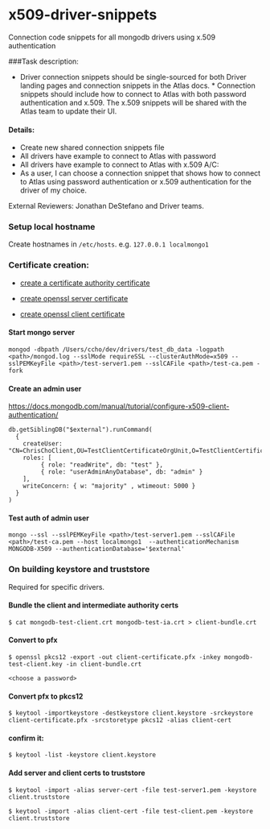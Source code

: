 # x509-driver-snippets
Connection code snippets for all mongodb drivers using x.509 authentication

###Task description:

* Driver connection snippets should be single-sourced for both Driver landing pages and connection snippets in the Atlas docs. * Connection snippets should include how to connect to Atlas with both password authentication and x.509. The x.509 snippets will be shared with the Atlas team to update their UI.

#### Details:
*  Create new shared connection snippets file
*  All drivers have example to connect to Atlas with password
*  All drivers have example to connect to Atlas with x.509
A/C:
*  As a user, I can choose a connection snippet that shows how to connect to Atlas using password authentication or x.509 authentication for the driver of my choice.

External Reviewers: Jonathan DeStefano and Driver teams.


### Setup local hostname
Create hostnames in `/etc/hosts`. e.g. `127.0.0.1 localmongo1`

### Certificate creation:

* [create a certificate authority certificate](https://docs.mongodb.com/manual/appendix/security/appendixA-openssl-ca/)

* [create openssl server certificate](https://docs.mongodb.com/manual/appendix/security/appendixB-openssl-server/#appendix-server-certificate)

* [create openssl client certificate](https://docs.mongodb.com/manual/appendix/security/appendixC-openssl-client/#appendix-client-certificate)

#### Start mongo server
```
mongod -dbpath /Users/ccho/dev/drivers/test_db_data -logpath <path>/mongod.log --sslMode requireSSL --clusterAuthMode=x509 --sslPEMKeyFile <path>/test-server1.pem --sslCAFile <path>/test-ca.pem -fork
```

#### Create an admin user
https://docs.mongodb.com/manual/tutorial/configure-x509-client-authentication/

```
db.getSiblingDB("$external").runCommand(
  {
    createUser: "CN=ChrisChoClient,OU=TestClientCertificateOrgUnit,O=TestClientCertificateOrg,L=TestClientCertificateLocality,ST=TestClientCertificateState,C=US",
    roles: [
         { role: "readWrite", db: "test" },
         { role: "userAdminAnyDatabase", db: "admin" }
    ],
    writeConcern: { w: "majority" , wtimeout: 5000 }
  }
)
```


#### Test auth of admin user
```
mongo --ssl --sslPEMKeyFile <path>/test-server1.pem --sslCAFile <path>/test-ca.pem --host localmongo1  --authenticationMechanism MONGODB-X509 --authenticationDatabase='$external'
```


### On building keystore and truststore
Required for specific drivers.

#### Bundle the client and intermediate authority certs
```
$ cat mongodb-test-client.crt mongodb-test-ia.crt > client-bundle.crt
```

#### Convert to pfx

```
$ openssl pkcs12 -export -out client-certificate.pfx -inkey mongodb-test-client.key -in client-bundle.crt
```
`<choose a password>`


#### Convert pfx to pkcs12
```
$ keytool -importkeystore -destkeystore client.keystore -srckeystore client-certificate.pfx -srcstoretype pkcs12 -alias client-cert
```


#### confirm it: 
```
$ keytool -list -keystore client.keystore
```

#### Add server and client certs to truststore

```
$ keytool -import -alias server-cert -file test-server1.pem -keystore client.truststore
```

```
$ keytool -import -alias client-cert -file test-client.pem -keystore client.truststore
```
